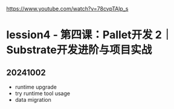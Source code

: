 https://www.youtube.com/watch?v=78cvpTAlp_s

# lession4 - 第四课：Pallet开发 2｜Substrate开发进阶与项目实战
## 20241002

* runtime upgrade
* try runtime tool usage
* data migration